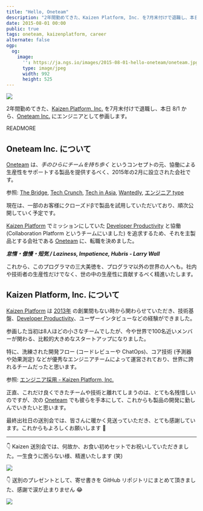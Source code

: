 ```yaml
---
title: "Hello, Oneteam"
description: "2年間勤めてきた、Kaizen Platform, Inc. を7月末付けで退職し、本日 8/1 から、Oneteam Inc. に参画します。"
date: 2015-08-01 00:00
public: true
tags: oneteam, kaizenplatform, career
alternate: false
ogp:
  og:
    image:
      '': https://ja.ngs.io/images/2015-08-01-hello-oneteam/oneteam.jpg
      type: image/jpeg
      width: 992
      height: 525
---
```


![](2015-08-01-hello-oneteam/oneteam.jpg)

2年間勤めてきた、[Kaizen Platform, Inc.] を7月末付けで退職し、本日 8/1 から、[Oneteam Inc.] にエンジニアとして参画します。

READMORE

Oneteam Inc. について
----------------------

[Oneteam] は、_手のひらにチームを持ち歩く_ というコンセプトの元、協働による生産性をサポートする製品を提供するべく、2015年の2月に設立された会社です。

参照: [The Bridge](http://thebridge.jp/2015/05/oneteam-raised-60m-yen-from-cav), [Tech Crunch](http://jp.techcrunch.com/2015/05/15/jp150514_oneteam/), [Tech in Asia](https://www.techinasia.com/japan-oneteam-seed-funding/), [Wantedly](https://www.wantedly.com/companies/oneteam), [エンジニア type](http://engineer.typemag.jp/article/oneteam_neo)

現在は、一部のお客様にクローズドβで製品を試用していただいており、順次公開していく予定です。

[Kaizen Platform] でミッションにしていた [Developer Productivity] と協働 (Collaboration Platform というチームにいました) を追求するため、それを主製品とする会社である [Oneteam] に、転職を決めました。


**_怠惰・傲慢・短気 / Laziness, Impatience, Hubris - Larry Wall_**

これから、このプログラマの三大美徳を、プログラマ以外の世界の人へも。社内や技術者の生産性だけでなく、世の中の生産性に貢献するべく精進いたします。

Kaizen Platform, Inc. について
------------------------------

[Kaizen Platform] は [2013年] の創業間もない時から関わらせていただき、技術基盤、[Developer Productivity]、ユーザーインタビューなどの経験ができました。

参画した当初は8人ほどの小さなチームでしたが、今や世界で100名近いメンバーが関わる、比較的大きめなスタートアップになりました。

特に、洗練された開発フロー (コードレビューや ChatOps)、コア技術 (予測器や効果測定) などが優秀なエンジニアチームによって運営されており、世界に誇れるチームだったと思います。

参照: [エンジニア採用 - Kaizen Platform, Inc.]

正直、これだけ良くできたチームや技術と離れてしまうのは、とても名残惜しいのですが、次の [Oneteam] でも彼らを手本にして、これからも製品の開発に勤しんでいきたいと思います。

最終出社日の送別会では、皆さんに暖かく見送っていただき、とても感謝しています。これからもよろしくお願いします :bow:

----

:point_down: Kaizen 送別会では、何故か、お食い初めセットでお祝いしていただきました。一生食うに困らない様、精進いたします (笑)

![](2015-08-01-hello-oneteam/okuizome.jpg)

:point_down: 送別のプレゼントとして、寄せ書きを GitHub リポジトリにまとめて頂きました、感謝で涙が止まりません :joy:

![](2015-08-01-hello-oneteam/yosegaki.png)

[Oneteam]: https://one-team.com/
[Oneteam Inc.]: https://one-team.com/
[Kaizen Platform]: https://kaizenplatform.com/
[Kaizen Platform, Inc.]: https://kaizenplatform.com/
[2013年]: https://ja.ngs.io/2013/12/30/shokan2013/
[Developer Productivity]: /t/developer-productivity/
[CI ビルドの閲覧アプリ]: /t/ci2go/
[エンジニア採用 - Kaizen Platform, Inc.]: https://kaizenplatform.com/hiring/engineer.html

